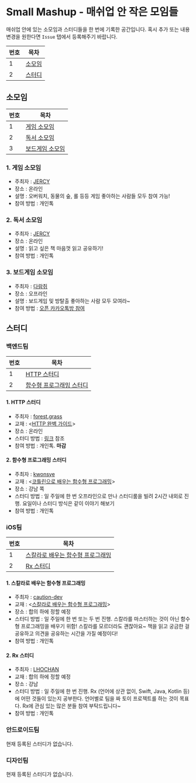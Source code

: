 # Small Mashup - 매쉬업 안 작은 모임들

매쉬업 안에 있는 소모임과 스터디들을 한 번에 기록한 공간입니다. 혹시 추가 또는 내용 변경을 원한다면 `Issue` 탭에서 등록해주기 바랍니다.

|번호|목차|
|---|---|
|1|[소모임](#소모임)|
|2|[스터디](#스터디)|

## 소모임

|번호|목차|
|---|---|
|1|[게임 소모임](#1-게임-소모임)|
|2|[독서 소모임](#2-독서-소모임)|
|3|[보드게임 소모임](#3-보드게임-소모임)|

### 1. 게임 소모임

- 주최자 : [JERCY](https://github.com/Jeasunglee)
- 장소 : 온라인  
- 설명 : 오버워치, 동물의 숲, 롤 등등 게임 좋아하는 사람들 모두 참여 가능!
- 참여 방법 : 개인톡

### 2. 독서 소모임

- 주최자 : [JERCY](https://github.com/Jeasunglee)
- 장소 : 온라인  
- 설명 : 읽고 싶은 책 마음껏 읽고 공유하기!
- 참여 방법 : 개인톡

### 3. 보드게임 소모임

- 주최자 : [다람쥐](https://github.com/kor-chipmunk)
- 장소 : 오프라인
- 설명 : 보드게임 및 방탈출 좋아하는 사람 모두 모여라~
- 참여 방법 : [오픈 카카오톡방 참여](https://open.kakao.com/o/gFH2tb9b)

## 스터디

### 백엔드팀

|번호|목차|
|---|---|
|1|[HTTP 스터디](#1-HTTP-스터디)|
|2|[함수형 프로그래밍 스터디](#2-함수형-프로그래밍-스터디)|

#### 1. HTTP 스터디

- 주최자 : [forest.grass](https://github.com/korea8378)
- 교재 : <[HTTP 완벽 가이드](http://www.yes24.com/Product/Goods/15381085)>  
- 장소 : 온라인  
- 스터디 방법 : [링크](https://www.notion.so/HTTP-69702cea7ec54823878d1d3392231e76) 참조
- 참여 방법 : 개인톡. **마감**

#### 2. 함수형 프로그래밍 스터디

- 주최자 : [kwonsye](https://github.com/kwonsye)
- 교재 : <[코틀린으로 배우는 함수형 프로그래밍](http://www.yes24.com/Product/Goods/84899008)>  
- 장소 : 강남 쪽  
- 스터디 방법 : 일 주일에 한 번 오프라인으로 만나 스터디룸을 빌려 2시간 내외로 진행. 요일이나 스터디 방식은 같이 이야기 해보기
- 참여 방법 : 개인톡

### iOS팀

|번호|목차|
|---|---|
|1|[스칼라로 배우는 함수형 프로그래밍](#1-스칼라로-배우는-함수형-프로그래밍)|
|2|[Rx 스터디](#2-Rx-스터디)|

#### 1. 스칼라로 배우는 함수형 프로그래밍

- 주최자 : [caution-dev](https://github.com/caution-dev)
- 교재 : <[스칼라로 배우는 함수형 프로그래밍](http://www.yes24.com/Product/Goods/16969986?Acode=101)>
- 장소 : 합의 하에 정할 예정
- 스터디 방법 : 일 주일에 한 번 또는 두 번 진행. 스칼라를 마스터하는 것이 아닌 함수형 프로그래밍을 배우기 위함! 스칼라를 모르더라도 괜찮아요~ 책을 읽고 궁금한 걸 공유하고 의견을 공유하는 시간을 가질 예정이다!
- 참여 방법 : 개인톡

#### 2. Rx 스터디

- 주최자 : [LHOCHAN](https://github.com/LHOCHAN)
- 교재 : 합의 하에 정할 예정
- 장소 : 강남
- 스터디 방법 : 일 주일에 한 번 진행. Rx (언어에 상관 없이, Swift, Java, Kotlin 등) 에 어떤 것들이 있는지 공부한다. 언어별로 팀을 짜 토이 프로젝트를 하는 것이 목표다. Rx에 관심 있는 많은 분들 참여 부탁드립니다~
- 참여 방법 : 개인톡

### 안드로이드팀

현재 등록된 스터디가 없습니다.

### 디자인팀

현재 등록된 스터디가 없습니다.